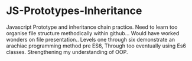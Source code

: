 # JS-Prototypes-Inheritance

Javascript Prototype and inheritance chain practice. Need to learn too organise file structure methodically within github...
Would have worked wonders on file presentation..
Levels one through six demonstrate an arachiac programming method pre ES6, Through too eventually using Es6 classes.
Strengthening my understanding of OOP.

